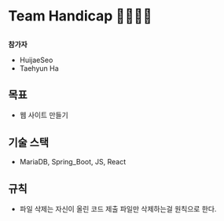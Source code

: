 ﻿# Team Handicap 👩‍🦽👨‍🦽
##
**참가자**
- HuijaeSeo
- Taehyun Ha
## 목표
- 웹 사이트 만들기
## 기술 스택
- MariaDB, Spring_Boot, JS, React
## 규칙
- 파일 삭제는 자신이 올린 코드 제출 파일만 삭제하는걸 원칙으로 한다.
